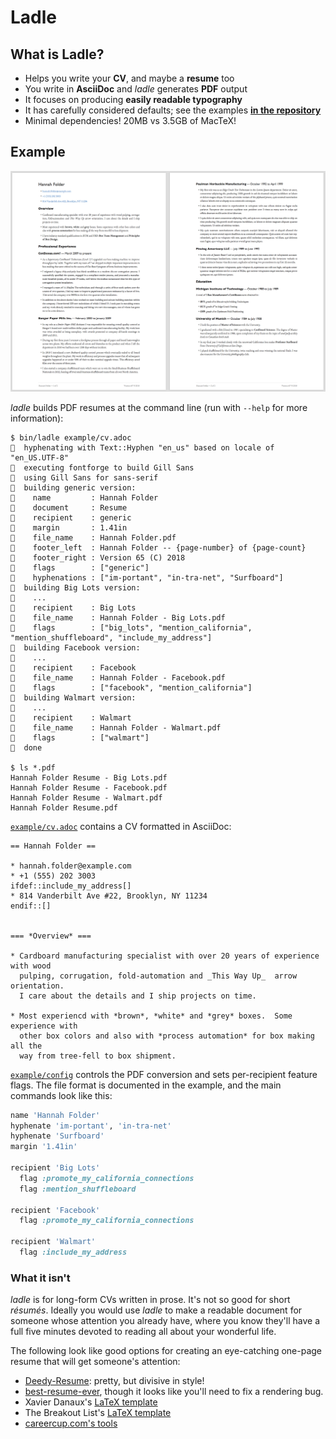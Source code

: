 # Ladle

## What is Ladle?

* Helps you write your **CV**, and maybe a **resume** too
* You write in **AsciiDoc** and _ladle_ generates **PDF** output
* It focuses on producing **easily readable typography**
* It has carefully considered defaults; see the examples [**in the repository**](example/output)
* Minimal dependencies!  20MB vs 3.5GB of MacTeX!

## Example

<img src="https://github.com/edwardspeyer/ladle/blob/master/example/output/screenshot.png" width="1084">

_ladle_ builds PDF resumes at the command line (run with `--help` for more information):

```
$ bin/ladle example/cv.adoc
🥄  hyphenating with Text::Hyphen "en_us" based on locale of "en_US.UTF-8"
🥄  executing fontforge to build Gill Sans
🥄  using Gill Sans for sans-serif
🥄  building generic version:
🥄    name         : Hannah Folder
🥄    document     : Resume
🥄    recipient    : generic
🥄    margin       : 1.41in
🥄    file_name    : Hannah Folder.pdf
🥄    footer_left  : Hannah Folder -- {page-number} of {page-count}
🥄    footer_right : Version 65 (C) 2018
🥄    flags        : ["generic"]
🥄    hyphenations : ["im-portant", "in-tra-net", "Surfboard"]
🥄  building Big Lots version:
🥄    ...
🥄    recipient    : Big Lots
🥄    file_name    : Hannah Folder - Big Lots.pdf
🥄    flags        : ["big_lots", "mention_california", "mention_shuffleboard", "include_my_address"]
🥄  building Facebook version:
🥄    ...
🥄    recipient    : Facebook
🥄    file_name    : Hannah Folder - Facebook.pdf
🥄    flags        : ["facebook", "mention_california"]
🥄  building Walmart version:
🥄    ...
🥄    recipient    : Walmart
🥄    file_name    : Hannah Folder - Walmart.pdf
🥄    flags        : ["walmart"]
🥄  done

$ ls *.pdf
Hannah Folder Resume - Big Lots.pdf
Hannah Folder Resume - Facebook.pdf
Hannah Folder Resume - Walmart.pdf
Hannah Folder Resume.pdf
```


[`example/cv.adoc`](example/cv.adoc) contains a CV formatted in AsciiDoc:

````asciidoc
== Hannah Folder ==

* hannah.folder@example.com
* +1 (555) 202 3003
ifdef::include_my_address[]
* 814 Vanderbilt Ave #22, Brooklyn, NY 11234
endif::[]


=== *Overview* ===

* Cardboard manufacturing specialist with over 20 years of experience with wood
  pulping, corrugation, fold-automation and _This Way Up_  arrow orientation.
  I care about the details and I ship projects on time.

* Most experiencd with *brown*, *white* and *grey* boxes.  Some experience with
  other box colors and also with *process automation* for box making all the
  way from tree-fell to box shipment.
````

[`example/config`](example/config) controls the PDF conversion
and sets per-recipient feature flags.
The file format is documented in the example, and the main commands
look like this:

````ruby
name 'Hannah Folder'
hyphenate 'im-portant', 'in-tra-net'
hyphenate 'Surfboard'
margin '1.41in'

recipient 'Big Lots'
  flag :promote_my_california_connections
  flag :mention_shuffleboard

recipient 'Facebook'
  flag :promote_my_california_connections

recipient 'Walmart'
  flag :include_my_address
````

### What it isn't

_ladle_ is for long-form CVs written in prose.
It's not so good for short _résumés_.
Ideally you would use _ladle_
to make a readable document for someone whose attention
you already have, where you know they'll have a full
five minutes devoted to reading all about your wonderful life.

The following look like good options
for creating an eye-catching one-page resume
that will get someone's attention:
* [Deedy-Resume](https://github.com/deedy/Deedy-Resume):
  pretty, but divisive in style!
* [best-resume-ever](https://github.com/salomonelli/best-resume-ever),
  though it looks like you'll need to fix a rendering bug.
* Xavier Danaux's
  [LaTeX template](https://www.overleaf.com/latex/templates/modern-cv-and-cover-letter-2015-version/sttkgjcysttn)
* The Breakout List's
  [LaTeX template](https://www.sharelatex.com/project/55db6ac384d1be370a7d4b9a)
* [careercup.com's tools](https://www.careercup.com/resume)
